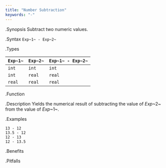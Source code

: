 ```yaml
---
title: "Number Subtraction"
keywords: "-"
---
```


.Synopsis
Subtract two numeric values.

.Syntax
`Exp~1~ - Exp~2~`

.Types


| `Exp~1~` |  `Exp~2~` | `Exp~1~ - Exp~2~`  |
| --- | --- | --- |
| `int`     |  `int`     | `int`                |
| `int`     |  `real`    | `real`               |
| `real`    |  `real`    | `real`               |


.Function

.Description
Yields the numerical result of subtracting the value of _Exp_~2~ from the value of _Exp_~1~.

.Examples
```rascal-shell
13 - 12
13.5 - 12
12 - 13
12 - 13.5
```

.Benefits

.Pitfalls

